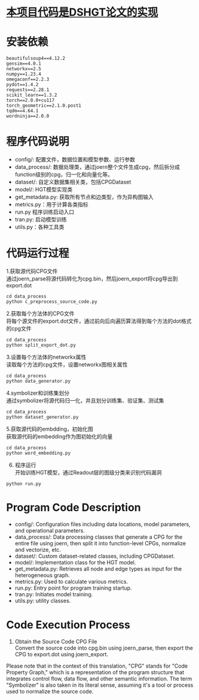 # [本项目代码是DSHGT论文的实现](https://arxiv.org/pdf/2306.01376.pdf)

# 安装依赖

```
beautifulsoup4==4.12.2
gensim==4.0.1
networkx==2.5
numpy==1.23.4
omegaconf==2.2.3
pydot==1.4.2
requests==2.28.1
scikit_learn==1.3.2
torch==2.0.0+cu117
torch_geometric==2.1.0.post1
tqdm==4.64.1
wordninja==2.0.0
```

# 程序代码说明

- config/:  配置文件，数据位置和模型参数、运行参数
- data_process/:  数据处理类，通过joern整个文件生成cpg，然后拆分成function级别的cpg，归一化和向量化等。
- dataset/: 自定义数据集相关类，包括CPGDataset
- model/: HGT模型实现类
- get_metadata.py: 获取所有节点和边类型，作为异构图输入
- metrics.py：用于计算各类指标
- run.py 程序训练启动入口
- tran.py: 启动模型训练
- utils.py：各种工具类

# 代码运行过程
1.获取源代码CPG文件
<br/>通过joern_parse将源代码转化为cpg.bin，然后joern_export将cpg导出到export.dot
```shell
cd data_process
python c_preprocess_source_code.py
```
2.获取每个方法体的CPG文件
<br/>将每个源文件的export.dot文件，通过前向后向遍历算法得到每个方法的dot格式的cpg文件
```shell
cd data_process
python split_export_dot.py
```
3.设置每个方法体的networkx属性
<br/>读取每个方法的cpg文件，设置networkx图相关属性
```shell
cd data_process
python data_generator.py
```
4.symbolizer和训练集划分
<br/>通过symbolizer将源代码归一化，并且划分训练集、验证集、测试集
```shell
cd data_process
python dataset_generator.py
```
5.获取源代码的embdding，初始化图
<br/>获取源代码的embedding作为图初始化的向量
```shell
cd data_process
python word_embedding.py
```
6. 程序运行
<br/>开始训练HGT模型，通过Readout层的图级分类来识别代码漏洞
```shell
python run.py
```
# Program Code Description
- config/: Configuration files including data locations, model parameters, and operational parameters.
- data_process/: Data processing classes that generate a CPG for the entire file using joern, then split it into function-level CPGs, normalize and vectorize, etc.
- dataset/: Custom dataset-related classes, including CPGDataset.
- model/: Implementation class for the HGT model.
- get_metadata.py: Retrieves all node and edge types as input for the heterogeneous graph.
- metrics.py: Used to calculate various metrics.
- run.py: Entry point for program training startup.
- tran.py: Initiates model training.
- utils.py: utility classes.

# Code Execution Process
1. Obtain the Source Code CPG File
<br>Convert the source code into cpg.bin using joern_parse, then export the CPG to export.dot using joern_export.

Please note that in the context of this translation, "CPG" stands for "Code Property Graph," which is a representation of the program structure that integrates control flow, data flow, and other semantic information. The term "Symbolizer" is also taken in its literal sense, assuming it's a tool or process used to normalize the source code.
